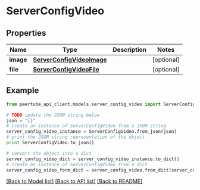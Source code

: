 # ServerConfigVideo


## Properties
Name | Type | Description | Notes
------------ | ------------- | ------------- | -------------
**image** | [**ServerConfigVideoImage**](ServerConfigVideoImage.md) |  | [optional] 
**file** | [**ServerConfigVideoFile**](ServerConfigVideoFile.md) |  | [optional] 

## Example

```python
from peertube_api_client.models.server_config_video import ServerConfigVideo

# TODO update the JSON string below
json = "{}"
# create an instance of ServerConfigVideo from a JSON string
server_config_video_instance = ServerConfigVideo.from_json(json)
# print the JSON string representation of the object
print ServerConfigVideo.to_json()

# convert the object into a dict
server_config_video_dict = server_config_video_instance.to_dict()
# create an instance of ServerConfigVideo from a dict
server_config_video_form_dict = server_config_video.from_dict(server_config_video_dict)
```
[[Back to Model list]](../README.md#documentation-for-models) [[Back to API list]](../README.md#documentation-for-api-endpoints) [[Back to README]](../README.md)


